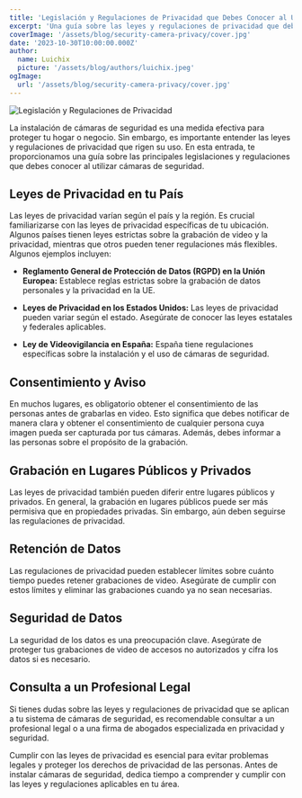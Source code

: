 ```yaml
---
title: 'Legislación y Regulaciones de Privacidad que Debes Conocer al Usar Cámaras de Seguridad'
excerpt: 'Una guía sobre las leyes y regulaciones de privacidad que debes seguir al instalar cámaras de seguridad para proteger tu hogar o negocio.'
coverImage: '/assets/blog/security-camera-privacy/cover.jpg'
date: '2023-10-30T10:00:00.000Z'
author:
  name: Luichix
  picture: '/assets/blog/authors/luichix.jpeg'
ogImage:
  url: '/assets/blog/security-camera-privacy/cover.jpg'
---
```


![Legislación y Regulaciones de Privacidad](/assets/blog/security-camera-privacy/cover.jpg)

La instalación de cámaras de seguridad es una medida efectiva para proteger tu hogar o negocio. Sin embargo, es importante entender las leyes y regulaciones de privacidad que rigen su uso. En esta entrada, te proporcionamos una guía sobre las principales legislaciones y regulaciones que debes conocer al utilizar cámaras de seguridad.

## Leyes de Privacidad en tu País

Las leyes de privacidad varían según el país y la región. Es crucial familiarizarse con las leyes de privacidad específicas de tu ubicación. Algunos países tienen leyes estrictas sobre la grabación de video y la privacidad, mientras que otros pueden tener regulaciones más flexibles. Algunos ejemplos incluyen:

- **Reglamento General de Protección de Datos (RGPD) en la Unión Europea:** Establece reglas estrictas sobre la grabación de datos personales y la privacidad en la UE.

- **Leyes de Privacidad en los Estados Unidos:** Las leyes de privacidad pueden variar según el estado. Asegúrate de conocer las leyes estatales y federales aplicables.

- **Ley de Videovigilancia en España:** España tiene regulaciones específicas sobre la instalación y el uso de cámaras de seguridad.

## Consentimiento y Aviso

En muchos lugares, es obligatorio obtener el consentimiento de las personas antes de grabarlas en video. Esto significa que debes notificar de manera clara y obtener el consentimiento de cualquier persona cuya imagen pueda ser capturada por tus cámaras. Además, debes informar a las personas sobre el propósito de la grabación.

## Grabación en Lugares Públicos y Privados

Las leyes de privacidad también pueden diferir entre lugares públicos y privados. En general, la grabación en lugares públicos puede ser más permisiva que en propiedades privadas. Sin embargo, aún deben seguirse las regulaciones de privacidad.

## Retención de Datos

Las regulaciones de privacidad pueden establecer límites sobre cuánto tiempo puedes retener grabaciones de video. Asegúrate de cumplir con estos límites y eliminar las grabaciones cuando ya no sean necesarias.

## Seguridad de Datos

La seguridad de los datos es una preocupación clave. Asegúrate de proteger tus grabaciones de video de accesos no autorizados y cifra los datos si es necesario.

## Consulta a un Profesional Legal

Si tienes dudas sobre las leyes y regulaciones de privacidad que se aplican a tu sistema de cámaras de seguridad, es recomendable consultar a un profesional legal o a una firma de abogados especializada en privacidad y seguridad.

Cumplir con las leyes de privacidad es esencial para evitar problemas legales y proteger los derechos de privacidad de las personas. Antes de instalar cámaras de seguridad, dedica tiempo a comprender y cumplir con las leyes y regulaciones aplicables en tu área.
